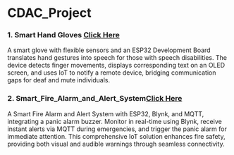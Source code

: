 # CDAC_Project
### 1.  Smart Hand Gloves [Click Here](/01_Smart_Hand_Gloves) <br>
A smart glove with flexible sensors and an ESP32 Development Board translates hand gestures into speech for
those with speech disabilities. The device detects finger movements, displays corresponding text on an OLED
screen, and uses IoT to notify a remote device, bridging communication gaps for deaf and mute individuals.

### 2.  Smart_Fire_Alarm_and_Alert_System[Click Here](/02_Smart_Fire_Alarm_and_Alert_System) <br>

A Smart Fire Alarm and Alert System with ESP32, Blynk, and MQTT, integrating a panic alarm buzzer. Monitor in real-time using Blynk, receive instant alerts via MQTT during emergencies, and trigger the panic alarm for immediate attention. This comprehensive IoT solution enhances fire safety, providing both visual and audible warnings through seamless connectivity.
